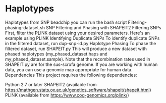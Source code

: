 # Haplotypes
Haplotypes from SNP beadchip
you can run the bash script Filtering-phasing-dataset.sh
SNP Filtering and Phasing with SHAPEIT2
Filtering SNPs
First, filter the PLINK dataset using your desired parameters. Here's an example using PLINK
Identifying Duplicate SNPs
To identify duplicate SNPs in the filtered dataset, run dup-snp-id.py
Haplotype Phasing
To phase the filtered dataset, run SHAPEIT.py
This will produce a new dataset with phased haplotypes (my_phased_dataset.haps and my_phased_dataset.sample).
Note that the recombination rates used in SHAPEIT.py are for the sus-scrofa genome. If you are working with human data, you can use a genomic map appropriate for human data.
Dependencies
This project requires the following dependencies:

Python 2.7 or later
SHAPEIT2 (available from https://mathgen.stats.ox.ac.uk/genetics_software/shapeit/shapeit.html)
PLINK (available from https://www.cog-genomics.org/plink/)
